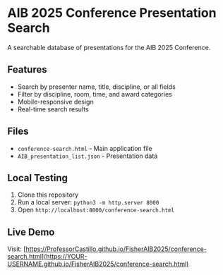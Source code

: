 # AIB 2025 Conference Presentation Search

A searchable database of presentations for the AIB 2025 Conference.

## Features
- Search by presenter name, title, discipline, or all fields
- Filter by discipline, room, time, and award categories
- Mobile-responsive design
- Real-time search results

## Files
- `conference-search.html` - Main application file
- `AIB_presentation_list.json` - Presentation data

## Local Testing
1. Clone this repository
2. Run a local server: `python3 -m http.server 8000`
3. Open `http://localhost:8000/conference-search.html`

## Live Demo
Visit: [https://ProfessorCastillo.github.io/FisherAIB2025/conference-search.html](https://YOUR-USERNAME.github.io/FisherAIB2025/conference-search.html)
